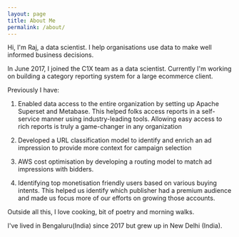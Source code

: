 ```yaml
---
layout: page
title: About Me
permalink: /about/
---
```


Hi, I'm Raj, a data scientist. I help organisations use data to make well informed business decisions.

In June 2017, I joined the C1X team as a data scientist. Currently I'm working on building a category reporting system for a large ecommerce client. 

Previously I have:

1. Enabled data access to the entire organization by setting up Apache Superset and Metabase. This helped folks access reports in a self-service manner using industry-leading tools. Allowing easy access to rich reports is truly a game-changer in any organization

2. Developed a URL classification model to identify and enrich an ad impression to provide more context for campaign selection

3. AWS cost optimisation by developing a routing model to match ad impressions with bidders. 

4. Identifying top monetisation friendly users based on various buying intents. This helped us identify which publisher had a premium audience and made us focus more of our efforts on growing those accounts. 

Outside all this, I love cooking, bit of poetry and morning walks. 

I've lived in Bengaluru(India) since 2017 but grew up in New Delhi (India).
